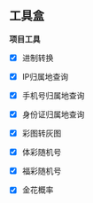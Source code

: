 ## 工具盒

**项目工具**
- [x] 进制转换
- [x] IP归属地查询
- [x] 手机号归属地查询
- [x] 身份证归属地查询
- [x] 彩图转灰图
- [x] 体彩随机号
- [x] 福彩随机号
- [x] 金花概率






